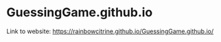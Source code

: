# GuessingGame.github.io


Link to website: https://rainbowcitrine.github.io/GuessingGame.github.io/
